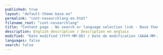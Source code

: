 ```yaml
---
published: true
layout: "default-theme-base-en"
permalink: "cont-nosearchlang-en.html"
filename_root: "cont-nosearchlang"
title: "Content page - No search or language selection link - Base theme"
description: English description / Description en anglais
modified: "Date modified (YYYY-MM-DD) / Date de modification (AAAA-MM-JJ)"
languages: false
search: false
---
```


